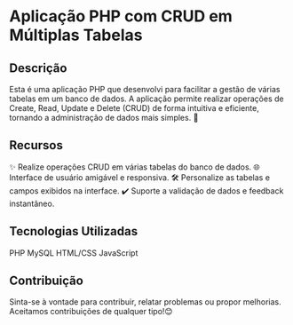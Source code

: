 # Aplicação PHP com CRUD em Múltiplas Tabelas

## Descrição
Esta é uma aplicação PHP que desenvolvi para facilitar a gestão de várias tabelas em um banco de dados. A aplicação permite realizar operações de Create, Read, Update e Delete (CRUD) de forma intuitiva e eficiente, tornando a administração de dados mais simples. 🙌

## Recursos
✨ Realize operações CRUD em várias tabelas do banco de dados.
🌐 Interface de usuário amigável e responsiva.
🛠️ Personalize as tabelas e campos exibidos na interface.
✔️ Suporte a validação de dados e feedback instantâneo.

## Tecnologias Utilizadas
PHP
MySQL
HTML/CSS
JavaScript

## Contribuição
Sinta-se à vontade para contribuir, relatar problemas ou propor melhorias. Aceitamos contribuições de qualquer tipo!😊
